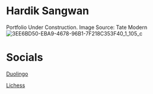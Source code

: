 # Hardik Sangwan

Portfolio Under Construction. Image Source: Tate Modern
![3EE6BD50-EBA9-4678-96B1-7F218C353F40_1_105_c](https://user-images.githubusercontent.com/8867645/228354825-32cfee7e-56a5-4dc5-bb86-9ccde227f377.jpeg)

# Socials

[Duolingo](https://www.duolingo.com/profile/hsangwan)

[Lichess](https://lichess.org/@/hardiksangwan/perf/bullet)

